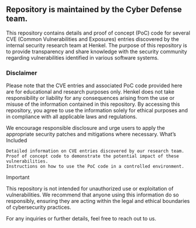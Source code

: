 ## Repository is maintained by the Cyber Defense team. 

This repository contains details and proof of concept (PoC) code for several CVE (Common Vulnerabilities and Exposures) entries discovered by the internal security research team at Henkel. The purpose of this repository is to provide transparency and share knowledge with the security community regarding vulnerabilities identified in various software systems.

### Disclaimer
 
Please note that the CVE entries and associated PoC code provided here are for educational and research purposes only. Henkel does not take responsibility or liability for any consequences arising from the use or misuse of the information contained in this repository. By accessing this repository, you agree to use the information solely for ethical purposes and in compliance with all applicable laws and regulations.
 
We encourage responsible disclosure and urge users to apply the appropriate security patches and mitigations where necessary.
What’s Included
 
    Detailed information on CVE entries discovered by our research team.
    Proof of concept code to demonstrate the potential impact of these vulnerabilities.
    Instructions on how to use the PoC code in a controlled environment.
 
Important
 
This repository is not intended for unauthorized use or exploitation of vulnerabilities. We recommend that anyone using this information do so responsibly, ensuring they are acting within the legal and ethical boundaries of cybersecurity practices.
 
For any inquiries or further details, feel free to reach out to us.
